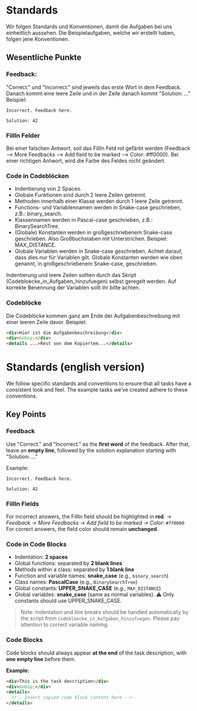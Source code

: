 # Standards

Wir folgen Standards und Konventionen, damit die Aufgaben bei uns einheitlich aussehen.
Die Beispielaufgaben, welche wir erstellt haben, folgen jene Konventionen.

## Wesentliche Punkte

### Feedback:

"Correct." und "Incorrect." sind jeweils das erste Wort in dem Feedback. Danach kommt eine leere Zeile und in der Zeile danach kommt "Solution: ..."
Beispiel:

```
Incorrect. Feedback here.

Solution: 42
```

### FillIn Felder

Bei einer falschen Antwort, soll das FillIn Feld rot gefärbt werden (Feedback --> More Feedbacks --> Add field to be marked --> Color: #ff0000). Bei einer richtigen Antwort, wird die Farbe des Feldes nicht geändert.

### Code in Codeblöcken

- Indentierung von 2 Spaces.
- Globale Funktionen sind durch 2 leere Zeilen getrennt.
- Methoden innerhalb einer Klasse werden durch 1 leere Zeile getrennt.
- Functions- und Variablennamen werden in Snake-case geschrieben, z.B.: binary_search.
- Klassennamen werden in Pascal-case geschrieben, z.B.: BinarySearchTree.
- (Globale) Konstanten werden in großgeschriebenem Snake-case geschrieben. Also Großbuchstaben mit Unterstrichen. Beispiel: MAX_DISTANCE.
- Globale Variablen werden in Snake-case geschrieben. Achtet darauf, dass dies nur für Variablen gilt. Globale Konstanten werden wie oben genannt, in großgeschriebenem Snake-case, geschrieben.

Indentierung und leere Zeilen sollten durch das Skript (Codebloecke_in_Aufgaben_hinzufuegen) selbst geregelt werden. Auf korrekte Benennung der Variablen sollt ihr bitte achten.

### Codeblöcke

Die Codeblöcke kommen ganz am Ende der Aufgabenbeschreibung mit einer leeren Zeile davor.
Beispiel:

```html
<div>Hier ist die Aufgabenbeschreibung</div>
<div>&nbsp;</div>
<details ...>Rest von dem Kopiertem...</details>
```

# Standards (english version)

We follow specific standards and conventions to ensure that all tasks have a consistent look and feel.
The example tasks we’ve created adhere to these conventions.

## Key Points

### Feedback

Use "Correct." and "Incorrect." as the **first word** of the feedback.
After that, leave an **empty line**, followed by the solution explanation starting with "Solution: ..."

Example:

```
Incorrect. Feedback here.

Solution: 42
```

### FillIn Fields

For incorrect answers, the FillIn field should be highlighted in **red**.
→ _Feedback → More Feedbacks → Add field to be marked → Color: `#ff0000`_
For correct answers, the field color should remain **unchanged**.

### Code in Code Blocks

- Indentation: **2 spaces**
- Global functions: separated by **2 blank lines**
- Methods within a class: separated by **1 blank line**
- Function and variable names: **snake_case** (e.g., `binary_search`)
- Class names: **PascalCase** (e.g., `BinarySearchTree`)
- Global constants: **UPPER_SNAKE_CASE** (e.g., `MAX_DISTANCE`)
- Global variables: **snake_case** (same as normal variables).
  ⚠️ Only constants should use UPPER_SNAKE_CASE.

> Note: Indentation and line breaks should be handled automatically by the script from `Codebloecke_in_Aufgaben_hinzufuegen`.
> Please pay attention to correct variable naming.

### Code Blocks

Code blocks should always appear **at the end** of the task description, with **one empty line** before them.

**Example:**

```html
<div>This is the task description</div>
<div>&nbsp;</div>
<details>
  <!-- Insert copied code block content here -->
</details>
```
